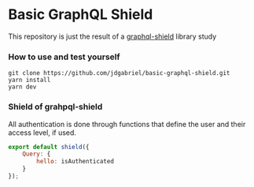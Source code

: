 # Basic GraphQL Shield

This repository is just the result of a [graphql-shield](https://github.com/jdgabriel/basic-graphql-shield) library study

### How to use and test yourself

```
git clone https://github.com/jdgabriel/basic-graphql-shield.git
yarn install
yarn dev
```

### Shield of grahpql-shield

All authentication is done through functions that define the user and their access level, if used.

```javascript
export default shield({
	Query: {
		hello: isAuthenticated
	}
});
```
